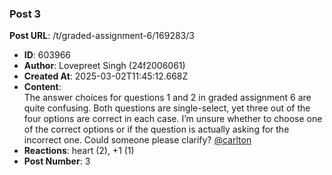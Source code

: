 ### Post 3
**Post URL**: /t/graded-assignment-6/169283/3
- **ID**: 603966
- **Author**: Lovepreet Singh (24f2006061)
- **Created At**: 2025-03-02T11:45:12.668Z
- **Content**:  
  The answer choices for questions 1 and 2 in graded assignment 6 are quite confusing. Both questions are single-select, yet three out of the four options are correct in each case. I’m unsure whether to choose one of the correct options or if the question is actually asking for the incorrect one. Could someone please clarify?
<a class="mention" href="/u/carlton">@carlton</a>
- **Reactions**: heart (2), +1 (1)
- **Post Number**: 3

